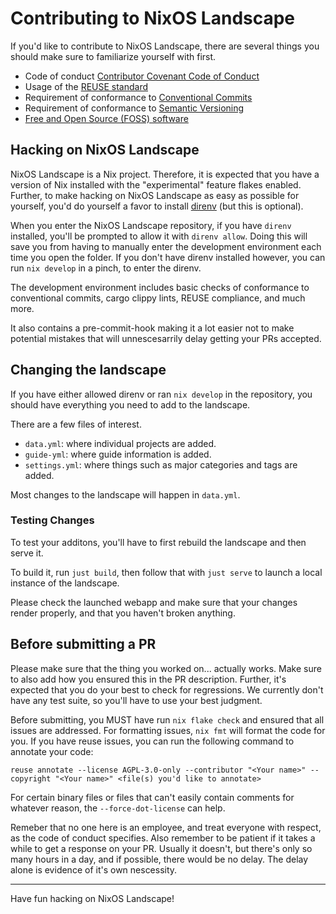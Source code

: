 <!--
SPDX-FileCopyrightText: 2023 Christina Sørensen
SPDX-FileContributor: Christina Sørensen

SPDX-License-Identifier: AGPL-3.0-only
-->

# Contributing to NixOS Landscape

If you'd like to contribute to NixOS Landscape, there are several things you
should make sure to familiarize yourself with first.

- Code of conduct [Contributor Covenant Code of Conduct](CODE_OF_CONDUCT.md)
- Usage of the [REUSE standard](https://reuse.software/)
- Requirement of conformance to [Conventional Commits](https://www.conventionalcommits.org/en/v1.0.0/)
- Requirement of conformance to [Semantic Versioning](https://semver.org/)
- [Free and Open Source (FOSS) software](https://www.gnu.org/philosophy/free-sw.en.html)

## Hacking on NixOS Landscape

NixOS Landscape is a Nix project. Therefore, it is expected that you have a
version of Nix installed with the "experimental" feature flakes enabled.
Further, to make hacking on NixOS Landscape as easy as possible for yourself,
you'd do yourself a favor to install [direnv](https://direnv.net/) (but this is
optional).

When you enter the NixOS Landscape repository, if you have `direnv` installed,
you'll be prompted to allow it with `direnv allow`. Doing this will save you
from having to manually enter the development environment each time you open
the folder. If you don't have direnv installed however, you can run `nix
develop` in a pinch, to enter the direnv.

The development environment includes basic checks of conformance to
conventional commits, cargo clippy lints, REUSE compliance, and much more.

It also contains a pre-commit-hook making it a lot easier not to make potential
mistakes that will unnescesarrily delay getting your PRs accepted.

## Changing the landscape

If you have either allowed direnv or ran `nix develop` in the repository, you
should have everything you need to add to the landscape.

There are a few files of interest.

- `data.yml`: where individual projects are added.
- `guide-yml`: where guide information is added.
- `settings.yml`: where things such as major categories and tags are added.

Most changes to the landscape will happen in `data.yml`.

### Testing Changes

To test your additons, you'll have to first rebuild the landscape and then
serve it.

To build it, run `just build`, then follow that with `just serve` to launch 
a local instance of the landscape.

Please check the launched webapp and make sure that your changes render
properly, and that you haven't broken anything.

## Before submitting a PR

Please make sure that the thing you worked on... actually works. Make sure to
also add how you ensured this in the PR description. Further, it's expected
that you do your best to check for regressions. We currently don't have any
test suite, so you'll have to use your best judgment. 

Before submitting, you MUST have run `nix flake check` and ensured that all
issues are addressed. For formatting issues, `nix fmt` will format the code for
you. If you have reuse issues, you can run the following command to annotate
your code:

```
reuse annotate --license AGPL-3.0-only --contributor "<Your name>" --copyright "<Your name>" <file(s) you'd like to annotate>
```

For certain binary files or files that can't easily contain comments for
whatever reason, the `--force-dot-license` can help.

Remeber that no one here is an employee, and treat everyone with respect, as
the code of conduct specifies. Also remember to be patient if it takes a while
to get a response on your PR. Usually it doesn't, but there's only so many
hours in a day, and if possible, there would be no delay. The delay alone is
evidence of it's own nescessity.

---

Have fun hacking on NixOS Landscape!
